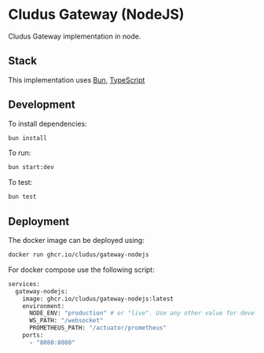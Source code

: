 # Cludus Gateway (NodeJS)

Cludus Gateway implementation in node.

## Stack

This implementation uses [Bun](https://bun.sh), [TypeScript](https://www.typescriptlang.org/)

## Development

To install dependencies:

```bash
bun install
```

To run:

```bash
bun start:dev
```

To test:

```bash
bun test
```

## Deployment

The docker image can be deployed using:

```bash
docker run ghcr.io/cludus/gateway-nodejs
```

For docker compose use the following script:

```bash
services:
  gateway-nodejs:
    image: ghcr.io/cludus/gateway-nodejs:latest
    environment:
      NODE_ENV: "production" # or "live". Use any other value for development purposes (debug level logs).
      WS_PATH: "/websocket"
      PROMETHEUS_PATH: "/actuator/prometheus"
    ports:
      - "8080:8080"
```
